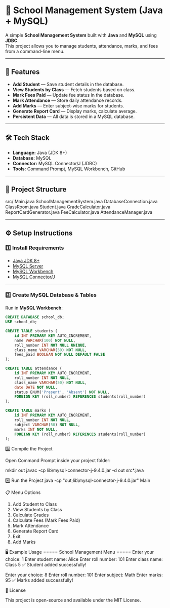 # 🏫 School Management System (Java + MySQL)

A simple **School Management System** built with **Java** and **MySQL** using **JDBC**.  
This project allows you to manage students, attendance, marks, and fees from a command-line menu.

---

## 📌 Features
- **Add Student** — Save student details in the database.
- **View Students by Class** — Fetch students based on class.
- **Mark Fees Paid** — Update fee status in the database.
- **Mark Attendance** — Store daily attendance records.
- **Add Marks** — Enter subject-wise marks for students.
- **Generate Report Card** — Display marks, calculate average.
- **Persistent Data** — All data is stored in a MySQL database.

---

## 🛠️ Tech Stack
- **Language:** Java (JDK 8+)
- **Database:** MySQL
- **Connector:** MySQL Connector/J (JDBC)
- **Tools:** Command Prompt, MySQL Workbench, GitHub

---

## 📂 Project Structure
src/
Main.java
SchoolManagementSystem.java
DatabaseConnection.java
ClassRoom.java
Student.java
GradeCalculator.java
ReportCardGenerator.java
FeeCalculator.java
AttendanceManager.java



---

## ⚙️ Setup Instructions

### 1️⃣ Install Requirements
- [Java JDK 8+](https://www.oracle.com/java/technologies/javase-downloads.html)
- [MySQL Server](https://dev.mysql.com/downloads/mysql/)
- [MySQL Workbench](https://dev.mysql.com/downloads/workbench/)
- [MySQL Connector/J](https://dev.mysql.com/downloads/connector/j/)

---

### 2️⃣ Create MySQL Database & Tables
Run in **MySQL Workbench**:
```sql
CREATE DATABASE school_db;
USE school_db;

CREATE TABLE students (
    id INT PRIMARY KEY AUTO_INCREMENT,
    name VARCHAR(100) NOT NULL,
    roll_number INT NOT NULL UNIQUE,
    class_name VARCHAR(50) NOT NULL,
    fees_paid BOOLEAN NOT NULL DEFAULT FALSE
);

CREATE TABLE attendance (
    id INT PRIMARY KEY AUTO_INCREMENT,
    roll_number INT NOT NULL,
    class_name VARCHAR(50) NOT NULL,
    date DATE NOT NULL,
    status ENUM('Present', 'Absent') NOT NULL,
    FOREIGN KEY (roll_number) REFERENCES students(roll_number)
);

CREATE TABLE marks (
    id INT PRIMARY KEY AUTO_INCREMENT,
    roll_number INT NOT NULL,
    subject VARCHAR(50) NOT NULL,
    marks INT NOT NULL,
    FOREIGN KEY (roll_number) REFERENCES students(roll_number)
);
```
3️⃣ Compile the Project

Open Command Prompt inside your project folder:

mkdir out
javac -cp lib\mysql-connector-j-9.4.0.jar -d out src\*.java

4️⃣ Run the Project
java -cp "out;lib\mysql-connector-j-9.4.0.jar" Main



📋 Menu Options
1. Add Student to Class
2. View Students by Class
3. Calculate Grades
4. Calculate Fees (Mark Fees Paid)
5. Mark Attendance
6. Generate Report Card
7. Exit
8. Add Marks


🖥️ Example Usage
===== School Management Menu =====
Enter your choice: 1
Enter student name: Alice
Enter roll number: 101
Enter class name: Class 5
✅ Student added successfully!

Enter your choice: 8
Enter roll number: 101
Enter subject: Math
Enter marks: 95
✅ Marks added successfully!

📜 License

This project is open-source and available under the MIT License.

